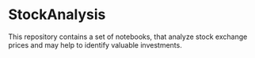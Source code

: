 # StockAnalysis
This repository contains a set of notebooks, that analyze stock exchange prices and may help to identify valuable investments.
